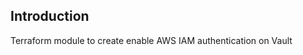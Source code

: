 ## Introduction
Terraform module to create enable AWS IAM authentication on Vault

<!-- BEGIN_TF_DOCS -->
<!-- END_TF_DOCS -->
